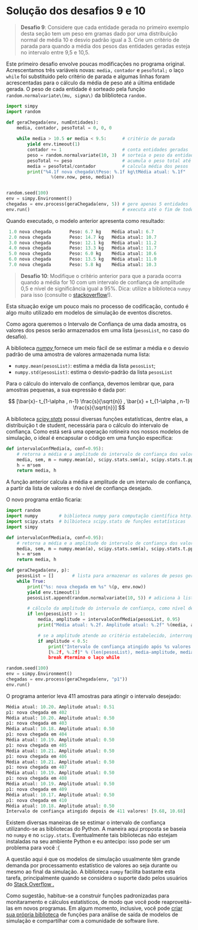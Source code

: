 # Solução dos desafios 9 e 10

> **Desafio 9**: Considere que cada entidade gerada no primeiro exemplo desta seção tem um peso em gramas dado por uma distribuição normal de média 10 e desvio padrão igual a 3. Crie um critério de parada para quando a média dos pesos das entidades geradas esteja no intervalo entre 9,5 e 10,5.

Este primeiro desafio envolve poucas modificações no programa original. Acrescentamos três variáveis novas: `media,` `contador` e `pesoTotal;` o laço `while` foi substituido pelo critério de parada e algumas linhas foram acrescentadas para o cálculo da média de peso até a última entidade gerada. O peso de cada entidade é sorteado pela função `random.normalvariate\(mu, sigma\)` da bliblioteca `random.`

```python
import simpy
import random

def geraChegada(env, numEntidades):
    media, contador, pesoTotal = 0, 0, 0
    
    while media > 10.5 or media < 9.5:      # critério de parada
        yield env.timeout(1)
        contador += 1                       # conta entidades geradas
        peso = random.normalvariate(10, 3)  # sorteia o peso da entidade
        pesoTotal += peso                   # acumula o peso total até agora
        media = pesoTotal/contador          # calcula média dos pesos
        print("%4.1f nova chegada\tPeso: %.1f kg\tMédia atual: %.1f"
                 %(env.now, peso, media))


random.seed(100)
env = simpy.Environment()
chegadas = env.process(geraChegada(env, 5)) # gere apenas 5 entidades
env.run()                                   # executa até o fim de todos os processos do modelo
```
Quando executado, o modelo anterior apresenta como resultado:

```python
 1.0 nova chegada       Peso: 6.7 kg    Média atual: 6.7
 2.0 nova chegada       Peso: 14.7 kg   Média atual: 10.7
 3.0 nova chegada       Peso: 12.1 kg   Média atual: 11.2
 4.0 nova chegada       Peso: 13.3 kg   Média atual: 11.7
 5.0 nova chegada       Peso: 6.0 kg    Média atual: 10.6
 6.0 nova chegada       Peso: 13.5 kg   Média atual: 11.0
 7.0 nova chegada       Peso: 5.8 kg    Média atual: 10.3
```

> **Desafio 10**: Modifique o critério anterior para que a parada ocorra quando a média for 10 com um intervalo de confiança de amplitude 0,5 e nível de significância igual a 95%. Dica: utilize a biblioteca `numpy` para isso \(consulte o [stackoverflow](http://stackoverflow.com/)!\).

Esta situação exige um pouco mais no processo de codificação, contudo é algo muito utilizado em modelos de simulação de eventos discretos.

Como agora queremos o Intervalo de Confiança de uma dada amostra, os valores dos pesos serão armazenados em uma lista \(`pesosList`, no caso do desafio\).

A biblioteca [_numpy_ ](http://www.numpy.org/)fornece um meio fácil de se estimar a média e o desvio padrão de uma amostra de valores armazenada numa lista:

* `numpy.mean(pesosList)`: estima a média da lista `pesosList`;
* `numpy.std(pesosList)`: estima o desvio-padrão da lista `pesosList`

Para o cálculo do intervalo de confiança, devemos lembrar que, para amostras pequenas, a sua expressão é dada por:


$$
[\bar{x}- t_{1-\alpha , n-1} \frac{s}{\sqrt{n}} , \bar{x} + t_{1-\alpha , n-1} \frac{s}{\sqrt{n}}]
$$


A biblioteca _[scipy.stats](https://docs.scipy.org/doc/scipy/reference/stats.html)_ possui diversas funções estatísticas, dentre elas, a distribuição t de student, necessária para o cálculo do intervalo de confiança. Como está será uma operação rotineira nos nossos modelos de simulação, o ideal é encapsular o código em uma função específica:

```python
def intervaloConfMedia(a, conf=0.95):
    # retorna a média e a amplitude do intervalo de confiança dos valores contidos em a
    media, sem, m = numpy.mean(a), scipy.stats.sem(a), scipy.stats.t.ppf((1+conf)/2., len(a)-1)
    h = m*sem
    return media, h
```

A função anterior calcula a média e amplitude de um intervalo de confiança, a partir da lista de valores e do nível de confiança desejado.

O novo programa então ficaria:

```python
import random
import numpy        # biblioteca numpy para computação científica http://www.numpy.org/
import scipy.stats  # bilbioteca scipy.stats de funções estatísticas
import simpy

def intervaloConfMedia(a, conf=0.95):
    # retorna a média e a amplitude do intervalo de confiança dos valores contidos em a
    media, sem, m = numpy.mean(a), scipy.stats.sem(a), scipy.stats.t.ppf((1+conf)/2., len(a)-1)
    h = m*sem
    return media, h

def geraChegada(env, p):
    pesosList = []       # lista para armazenar os valores de pesos gerados
    while True:
        print("%s: nova chegada em %s" %(p, env.now))
        yield env.timeout(1)
        pesosList.append(random.normalvariate(10, 5)) # adiciona à lista o peso da entidade atual

        # cálculo da amplitude do intervalo de confiança, como nível de significância = 95%
        if len(pesosList) > 1:           
            media, amplitude = intervaloConfMedia(pesosList, 0.95)
            print("Média atual: %.2f. Amplitude atual: %.2f" %(media, amplitude))

            # se a amplitude atende ao critério estabelecido, interronpe o processo
            if amplitude < 0.5:
                print("Intervalo de confiança atingido após %s valores! 
                [%.2f, %.2f]" % (len(pesosList), media-amplitude, media+amplitude))
                break #termina o laço while

random.seed(100)
env = simpy.Environment()
chegadas = env.process(geraChegada(env, "p1"))
env.run()
```

O programa anterior leva 411 amostras para atingir o intervalo desejado:

```python
Média atual: 10.20. Amplitude atual: 0.51
p1: nova chegada em 402
Média atual: 10.20. Amplitude atual: 0.50
p1: nova chegada em 403
Média atual: 10.18. Amplitude atual: 0.50
p1: nova chegada em 404
Média atual: 10.19. Amplitude atual: 0.50
p1: nova chegada em 405
Média atual: 10.21. Amplitude atual: 0.50
p1: nova chegada em 406
Média atual: 10.21. Amplitude atual: 0.50
p1: nova chegada em 407
Média atual: 10.19. Amplitude atual: 0.50
p1: nova chegada em 408
Média atual: 10.19. Amplitude atual: 0.50
p1: nova chegada em 409
Média atual: 10.17. Amplitude atual: 0.50
p1: nova chegada em 410
Média atual: 10.18. Amplitude atual: 0.50
Intervalo de confiança atingido depois de 411 valores! [9.68, 10.68]
```

Existem diversas maneiras de se estimar o intervalo de confiança utilizando-se as bibliotecas do Python. A maneira aqui proposta se baseia no `numpy` e no `scipy.stats`. Eventualmente tais bibliotecas não estejam instaladas na seu ambiente Python e eu antecipo: isso pode ser um problema para você :\(

A questão aqui é que os modelos de simulação usualmente têm grande demanda por processamento estatístico de valores ao seja durante ou mesmo ao final da simulação. A biblioteca `numpy` facilita bastante esta tarefa, principalmente quando se considera o suporte dado pelos usuários do [Stack Overflow .](http://stackoverflow.com/search?q=numpy) 

Como sugestão, habitue-se a construir funções padronizadas para monitaramento e cálculos estatísticos, de modo que você pode reaproveitá-las em novos programas. Em algum momento, inclusive, você pode [criar sua própria biblioteca](http://stackoverflow.com/questions/15746675/how-to-write-a-python-module) de funções para análise de saída de modelos de simulação e compartilhar com a comunidade de software livre.

